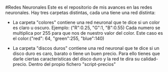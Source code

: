 #Redes Neuronales
Este es el repositorio de mis avances en las redes neuronales.
Hay tres carpetas distintas, cada una tiene una red distinta:

- La carpeta "colores" contiene una red neuronal que te dice si un color es claro u oscuro. 
   Ejemplo: ("R":0.25, "G":1, "B":0.55) Cada numero se multiplica por 255 para que nos de nuestro valor del color. Este caso es el color:("red": 64, "green":255, "blue":140)

- La carpeta "discos duros" contiene una red neuronal que te dice si un disco duro es caro, barato o tiene un buen precio. Para ello tienes que darle ciertas caracteristicas del     disco duro y la red te dira su calidad-precio. Dentro del propio fichero "script-precios" 
